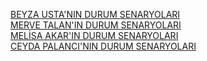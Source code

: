 [BEYZA USTA'NIN DURUM SENARYOLARI](https://1drv.ms/w/c/de1ddf38718a0ecf/EeK3uMGvX-RPpkC94dsLaf0BUl3UIgF2YEuqKajgnQqpNg?e=eZ06uv)<br/>
[MERVE TALAN'IN DURUM SENARYOLARI](https://1drv.ms/w/c/35213467f40f2c2a/ESINo4T703FEiAgGEm3IUx4Bf-5qllmGIjSR4k3AyHcTDw?e=ipLKCK)<br/>
[MELİSA AKAR'IN DURUM SENARYOLARI](https://github.com/beyzqusta/Healthcare/blob/main/Senaryo%20ID1.pdf)<br/>
[CEYDA PALANCI'NIN DURUM SENARYOLARI](https://github.com/beyzqusta/Healthcare/blob/main/Use%20Case%20%C5%9Eablon.pdf)<br/>
